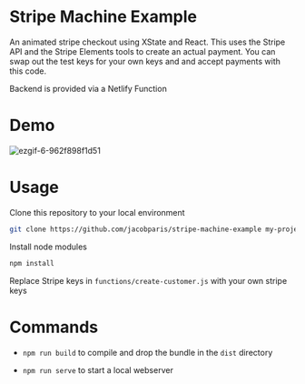 # Stripe Machine Example

An animated stripe checkout using XState and React. This uses the Stripe API and the Stripe Elements tools to create an actual payment. You can swap out the test keys for your own keys and and accept payments with this code.

Backend is provided via a Netlify Function

# Demo

![ezgif-6-962f898f1d51](https://user-images.githubusercontent.com/5633704/82744168-cbc04800-9d42-11ea-8f18-70592639b014.gif)

# Usage

Clone this repository to your local environment

```sh
git clone https://github.com/jacobparis/stripe-machine-example my-project
```

Install node modules

```sh
npm install
```

Replace Stripe keys in `functions/create-customer.js` with your own stripe keys

# Commands

* `npm run build` to compile and drop the bundle in the `dist` directory

* `npm run serve` to start a local webserver
